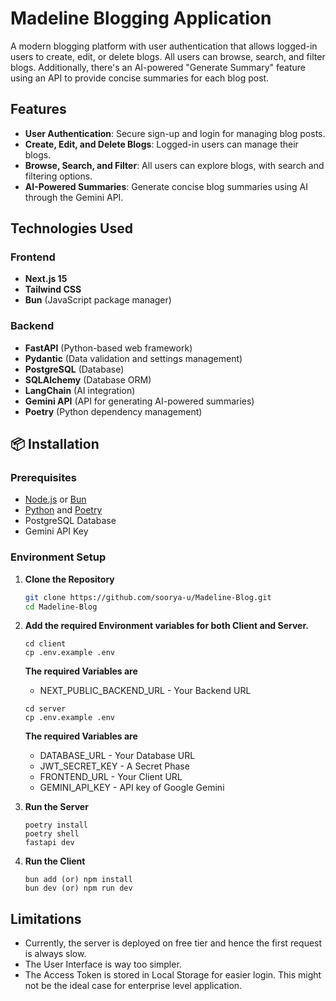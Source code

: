 # Madeline Blogging Application

A modern blogging platform with user authentication that allows logged-in users to create, edit, or delete blogs. All users can browse, search, and filter blogs. Additionally, there's an AI-powered "Generate Summary" feature using an API to provide concise summaries for each blog post.

## Features

- **User Authentication**: Secure sign-up and login for managing blog posts.
- **Create, Edit, and Delete Blogs**: Logged-in users can manage their blogs.
- **Browse, Search, and Filter**: All users can explore blogs, with search and filtering options.
- **AI-Powered Summaries**: Generate concise blog summaries using AI through the Gemini API.

## Technologies Used

### Frontend

- **Next.js 15**
- **Tailwind CSS**
- **Bun** (JavaScript package manager)

### Backend

- **FastAPI** (Python-based web framework)
- **Pydantic** (Data validation and settings management)
- **PostgreSQL** (Database)
- **SQLAlchemy** (Database ORM)
- **LangChain** (AI integration)
- **Gemini API** (API for generating AI-powered summaries)
- **Poetry** (Python dependency management)

## 📦 Installation

### Prerequisites

- [Node.js](https://nodejs.org/) or [Bun](https://bun.sh/)
- [Python](https://www.python.org/) and [Poetry](https://python-poetry.org/)
- PostgreSQL Database
- Gemini API Key

### Environment Setup

1. **Clone the Repository**

   ```bash
   git clone https://github.com/soorya-u/Madeline-Blog.git
   cd Madeline-Blog
   ```

2. **Add the required Environment variables for both Client and Server.**

   ```
   cd client
   cp .env.example .env
   ```

   **The required Variables are**

   - NEXT_PUBLIC_BACKEND_URL - Your Backend URL

   ```
   cd server
   cp .env.example .env
   ```

   **The required Variables are**

   - DATABASE_URL - Your Database URL
   - JWT_SECRET_KEY - A Secret Phase
   - FRONTEND_URL - Your Client URL
   - GEMINI_API_KEY - API key of Google Gemini

3. **Run the Server**

   ```
   poetry install
   poetry shell
   fastapi dev
   ```

4. **Run the Client**

   ```
   bun add (or) npm install
   bun dev (or) npm run dev
   ```

## Limitations

- Currently, the server is deployed on free tier and hence the first request is always slow.
- The User Interface is way too simpler.
- The Access Token is stored in Local Storage for easier login. This might not be the ideal case for enterprise level application.